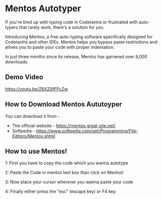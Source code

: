 
# Mentos Autotyper

If you're tired up with typing code in Codetantra or frustrated with auto-typers that rarely work, there's a solution for you.

Introducing Mentos, a free auto-typing software specifically designed for Codetantra and other IDEs. Mentos helps you bypass paste restrictions and allows you to paste your code with proper indentation.

In just three months since its release, Mentos has garnered over 8,000 downloads.








## Demo Video 

https://youtu.be/Z6XZ0fFPcZw

## How to Download Mentos Aututoyper

You can download it from -
- The official website - https://mentos.great-site.net/
- Softpedia - https://www.softpedia.com/get/Programming/File-Editors/Mentos.shtml
## How to use Mentos!


1: First you have to copy the code which you wanna autotype

2: Paste the Code in mentos text box than click on Mentos!

3: Now place your cursor wherever you wanna paste your code

4: Finally either press the "esc" (escape key) or F4 key. 

